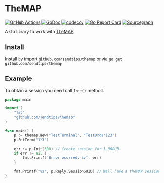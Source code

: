 # TheMAP

[![GitHub Actions](https://github.com/sendtips/themap/workflows/Go/badge.svg)](https://github.com/sendtips/themap/actions?workflow=Go)
[![GoDoc](https://godoc.org/github.com/sendtips/themap?status.svg)](https://godoc.org/github.com/sendtips/themap)
[![codecov](https://codecov.io/gh/sendtips/themap/branch/master/graph/badge.svg)](https://codecov.io/gh/sendtips/themap)
[![Go Report Card](https://goreportcard.com/badge/github.com/sendtips/themap)](https://goreportcard.com/report/github.com/sendtips/themap)
[![Sourcegraph](https://sourcegraph.com/github.com/sendtips/themap/-/badge.svg)](https://sourcegraph.com/github.com/sendtips/themap?badge)

A Go library to work with [TheMAP](https://doc.mapcard.pro/).

## Install
Install by import `github.com/sendtips/themap` or via `go get github.com/sendtips/themap`

## Example
To obtain a session you need call `Init()` method.

```go
package main

import (
	"fmt"
	"github.com/sendtips/themap"
)

func main() {
	p := themap.New("TestTerminal", "TestOrder123")
	p.SetTerm("123")

	err := p.Init(300) // Create session for 3.00RUB
	if err != nil {
		fmt.Printf("Error ocurred: %v", err)
	}

	fmt.Printf("%s", p.Reply.SessionGUID) // Will have a theMAP session identifier
}
```
